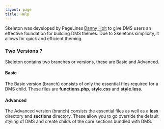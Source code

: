 ```yaml
---
layout: page
title: Help
---
```


Skeleton was developed by PageLines [Danny Holt](https://github.com/Dannyholt/) to give DMS users an effective foundation for building DMS themes. Due to Skeletons simplicity, it allows for quick and efficient theming.

### Two Versions ?

Skeleton contains two branches or versions, these are Basic and Advanced.

#### Basic

The Basic version (branch) consists of only the essential files required for a DMS child. These files are **functions.php**, **style.css** and **style.less**.




#### Advanced

The Advanced version (branch) consists the essential files as well as a **less** directory and **sections** directory. These allow you to go override the default styling of DMS and create childs of the core sections bundled with DMS.
